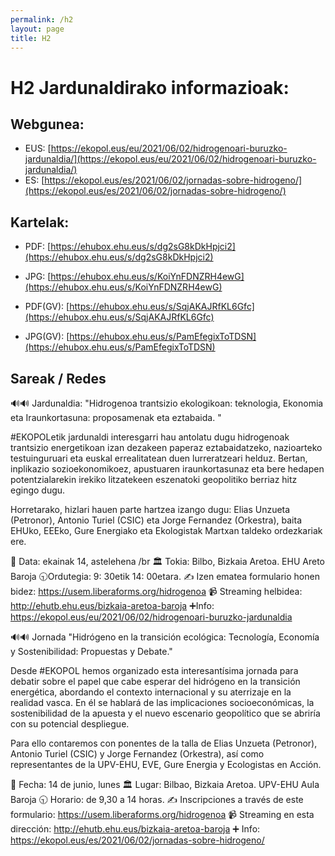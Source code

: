 ```yaml
---
permalink: /h2
layout: page
title: H2
---
```

# H2 Jardunaldirako informazioak: 

## Webgunea:
- EUS: [https://ekopol.eus/eu/2021/06/02/hidrogenoari-buruzko-jardunaldia/](https://ekopol.eus/eu/2021/06/02/hidrogenoari-buruzko-jardunaldia/)
- ES: [https://ekopol.eus/es/2021/06/02/jornadas-sobre-hidrogeno/](https://ekopol.eus/es/2021/06/02/jornadas-sobre-hidrogeno/)

## Kartelak:

- PDF: [https://ehubox.ehu.eus/s/dg2sG8kDkHpjci2](https://ehubox.ehu.eus/s/dg2sG8kDkHpjci2)
- JPG: [https://ehubox.ehu.eus/s/KoiYnFDNZRH4ewG](https://ehubox.ehu.eus/s/KoiYnFDNZRH4ewG)

- PDF(GV): [https://ehubox.ehu.eus/s/SqjAKAJRfKL6Gfc](https://ehubox.ehu.eus/s/SqjAKAJRfKL6Gfc)
- JPG(GV): [https://ehubox.ehu.eus/s/PamEfegixToTDSN](https://ehubox.ehu.eus/s/PamEfegixToTDSN)


## Sareak / Redes

🔊🔊 Jardunaldia: "Hidrogenoa trantsizio ekologikoan: teknologia, Ekonomia eta Iraunkortasuna: proposamenak eta eztabaida. "

#EKOPOLetik jardunaldi interesgarri hau antolatu dugu hidrogenoak trantsizio energetikoan izan dezakeen paperaz eztabaidatzeko, nazioarteko testuinguruari eta euskal errealitatean duen lurreratzeari helduz. Bertan, inplikazio sozioekonomikoez, apustuaren iraunkortasunaz eta bere hedapen potentzialarekin irekiko litzatekeen eszenatoki geopolitiko berriaz hitz egingo dugu.

Horretarako, hizlari hauen parte hartzea izango dugu: Elias Unzueta (Petronor), Antonio Turiel (CSIC) eta Jorge Fernandez (Orkestra), baita EHUko, EEEko, Gure Energiako eta Ekologistak Martxan taldeko ordezkariak ere.

📅 Data: ekainak 14, astelehena /br
🏛 Tokia: Bilbo, Bizkaia Aretoa. EHU Areto Baroja
🕤Ordutegia: 9: 30etik 14: 00etara.
✍️ Izen ematea formulario honen bidez: https://usem.liberaforms.org/hidrogenoa
📹 Streaming helbidea: http://ehutb.ehu.eus/bizkaia-aretoa-baroja
➕Info: https://ekopol.eus/eu/2021/06/02/hidrogenoari-buruzko-jardunaldia


🔊🔊 Jornada "Hidrógeno en la transición ecológica: Tecnología, Economía y Sostenibilidad: Propuestas y Debate."

Desde #EKOPOL hemos organizado esta interesantísima jornada para debatir sobre el papel que cabe esperar del hidrógeno en la transición energética, abordando el contexto internacional y su aterrizaje en la realidad vasca. En él se hablará de las implicaciones socioeconómicas, la sostenibilidad de la apuesta y el nuevo escenario geopolítico que se abriría con su potencial despliegue.

Para ello contaremos con ponentes de la talla de Elias Unzueta (Petronor), Antonio Turiel (CSIC) y Jorge Fernandez (Orkestra), así como representantes de la UPV-EHU, EVE, Gure Energia y Ecologistas en Acción.

📅 Fecha: 14 de junio, lunes
🏛 Lugar: Bilbao, Bizkaia Aretoa. UPV-EHU Aula Baroja
🕤 Horario: de 9,30 a 14 horas.
✍️ Inscripciones a través de este formulario: https://usem.liberaforms.org/hidrogenoa
📹 Streaming en esta dirección: http://ehutb.ehu.eus/bizkaia-aretoa-baroja
➕ Info: https://ekopol.eus/es/2021/06/02/jornadas-sobre-hidrogeno/
